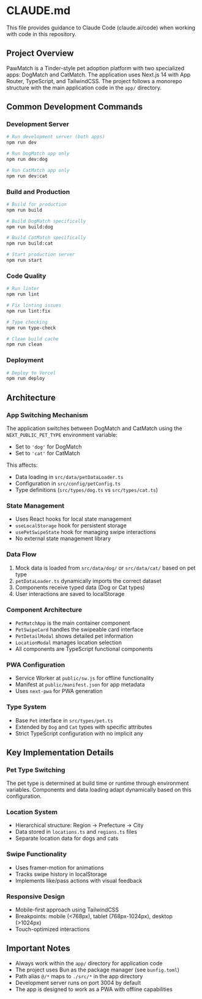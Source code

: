 # CLAUDE.md

This file provides guidance to Claude Code (claude.ai/code) when working with code in this repository.

## Project Overview

PawMatch is a Tinder-style pet adoption platform with two specialized apps: DogMatch and CatMatch. The application uses Next.js 14 with App Router, TypeScript, and TailwindCSS. The project follows a monorepo structure with the main application code in the `app/` directory.

## Common Development Commands

### Development Server
```bash
# Run development server (both apps)
npm run dev

# Run DogMatch app only
npm run dev:dog

# Run CatMatch app only
npm run dev:cat
```

### Build and Production
```bash
# Build for production
npm run build

# Build DogMatch specifically
npm run build:dog

# Build CatMatch specifically
npm run build:cat

# Start production server
npm run start
```

### Code Quality
```bash
# Run linter
npm run lint

# Fix linting issues
npm run lint:fix

# Type checking
npm run type-check

# Clean build cache
npm run clean
```

### Deployment
```bash
# Deploy to Vercel
npm run deploy
```

## Architecture

### App Switching Mechanism
The application switches between DogMatch and CatMatch using the `NEXT_PUBLIC_PET_TYPE` environment variable:
- Set to `'dog'` for DogMatch
- Set to `'cat'` for CatMatch

This affects:
- Data loading in `src/data/petDataLoader.ts`
- Configuration in `src/config/petConfig.ts`
- Type definitions (`src/types/dog.ts` vs `src/types/cat.ts`)

### State Management
- Uses React hooks for local state management
- `useLocalStorage` hook for persistent storage
- `usePetSwipeState` hook for managing swipe interactions
- No external state management library

### Data Flow
1. Mock data is loaded from `src/data/dog/` or `src/data/cat/` based on pet type
2. `petDataLoader.ts` dynamically imports the correct dataset
3. Components receive typed data (Dog or Cat types)
4. User interactions are saved to localStorage

### Component Architecture
- `PetMatchApp` is the main container component
- `PetSwipeCard` handles the swipeable card interface
- `PetDetailModal` shows detailed pet information
- `LocationModal` manages location selection
- All components are TypeScript functional components

### PWA Configuration
- Service Worker at `public/sw.js` for offline functionality
- Manifest at `public/manifest.json` for app metadata
- Uses `next-pwa` for PWA generation

### Type System
- Base `Pet` interface in `src/types/pet.ts`
- Extended by `Dog` and `Cat` types with specific attributes
- Strict TypeScript configuration with no implicit any

## Key Implementation Details

### Pet Type Switching
The pet type is determined at build time or runtime through environment variables. Components and data loading adapt dynamically based on this configuration.

### Location System
- Hierarchical structure: Region → Prefecture → City
- Data stored in `locations.ts` and `regions.ts` files
- Separate location data for dogs and cats

### Swipe Functionality
- Uses framer-motion for animations
- Tracks swipe history in localStorage
- Implements like/pass actions with visual feedback

### Responsive Design
- Mobile-first approach using TailwindCSS
- Breakpoints: mobile (<768px), tablet (768px-1024px), desktop (>1024px)
- Touch-optimized interactions

## Important Notes

- Always work within the `app/` directory for application code
- The project uses Bun as the package manager (see `bunfig.toml`)
- Path alias `@/*` maps to `./src/*` in the app directory
- Development server runs on port 3004 by default
- The app is designed to work as a PWA with offline capabilities